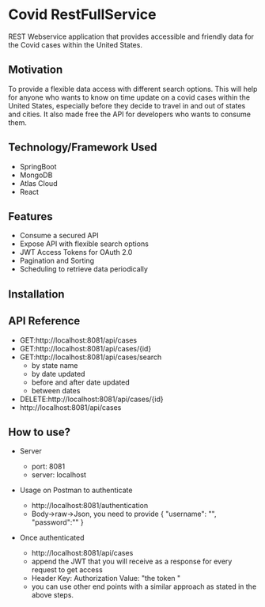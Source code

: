 # Covid RestFullService

REST Webservice application that provides accessible and friendly data for the Covid cases within the United States.

## Motivation
To provide a flexible data access with different search options. This will help for anyone who wants to know on time update on a covid cases within the United States, especially before they decide to travel in and out of states and cities. It also made free the API for developers who wants to consume them.

## Technology/Framework Used
-  SpringBoot
-   MongoDB
-   Atlas Cloud
-   React

## Features
-   Consume a secured API
-   Expose API with flexible search options
-   JWT Access Tokens for OAuth 2.0
-   Pagination and Sorting
-   Scheduling to retrieve data periodically
## Installation
## API Reference
-   GET:http://localhost:8081/api/cases
-   GET:http://localhost:8081/api/cases/{id}
-   GET:http://localhost:8081/api/cases/search
    -   by state name
    -   by date updated
    -   before and after date updated
    -   between dates
-   DELETE:http://localhost:8081/api/cases/{id}
-   http://localhost:8081/api/cases

## How to use?
-   Server
    - port: 8081
    - server: localhost
 
-   Usage on Postman to authenticate
    -   http://localhost:8081/authentication
    -   Body->raw->Json, you need to provide
        {
            "username": "",
            "password":""
        }       

 - Once authenticated 
    -   http://localhost:8081/api/cases
    -   append the JWT that you will receive as a response  for  every request to get access
    -   Header
        Key: Authorization
        Value: "the token "
    -   you can use other end points with a similar approach as stated in the above steps.